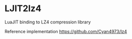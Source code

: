 # LJIT2lz4
LuaJIT binding to LZ4 compression library

Reference implementation
https://github.com/Cyan4973/lz4
